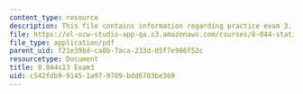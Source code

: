 ```yaml
---
content_type: resource
description: This file contains information regarding practice exam 3.
file: https://ol-ocw-studio-app-qa.s3.amazonaws.com/courses/8-044-statistical-physics-i-spring-2013/c542fdb991451a979789bdd6703be369_MIT8_044S14_exam3_04.pdf
file_type: application/pdf
parent_uid: f21e39bd-ca8b-7aca-233d-05f7e986f52c
resourcetype: Document
title: 8.044s13 Exam3
uid: c542fdb9-9145-1a97-9789-bdd6703be369
---
```

